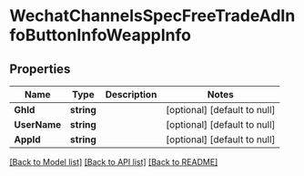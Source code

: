 # WechatChannelsSpecFreeTradeAdInfoButtonInfoWeappInfo

## Properties
Name | Type | Description | Notes
------------ | ------------- | ------------- | -------------
**GhId** | **string** |  | [optional] [default to null]
**UserName** | **string** |  | [optional] [default to null]
**AppId** | **string** |  | [optional] [default to null]

[[Back to Model list]](../README.md#documentation-for-models) [[Back to API list]](../README.md#documentation-for-api-endpoints) [[Back to README]](../README.md)


